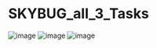 # SKYBUG_all_3_Tasks
![image](https://github.com/Teja205001/Codsoft_all_3tasks/assets/148524303/2fdbac20-f06d-4a49-be50-134f78908e44)
![image](https://github.com/Teja205001/Codsoft_all_3tasks/assets/148524303/bd792a61-f386-4f97-9f92-4463747a2d60)
![image](https://github.com/Teja205001/Codsoft_all_3tasks/assets/148524303/557d654f-6293-40da-81e1-36bb368f435f)


